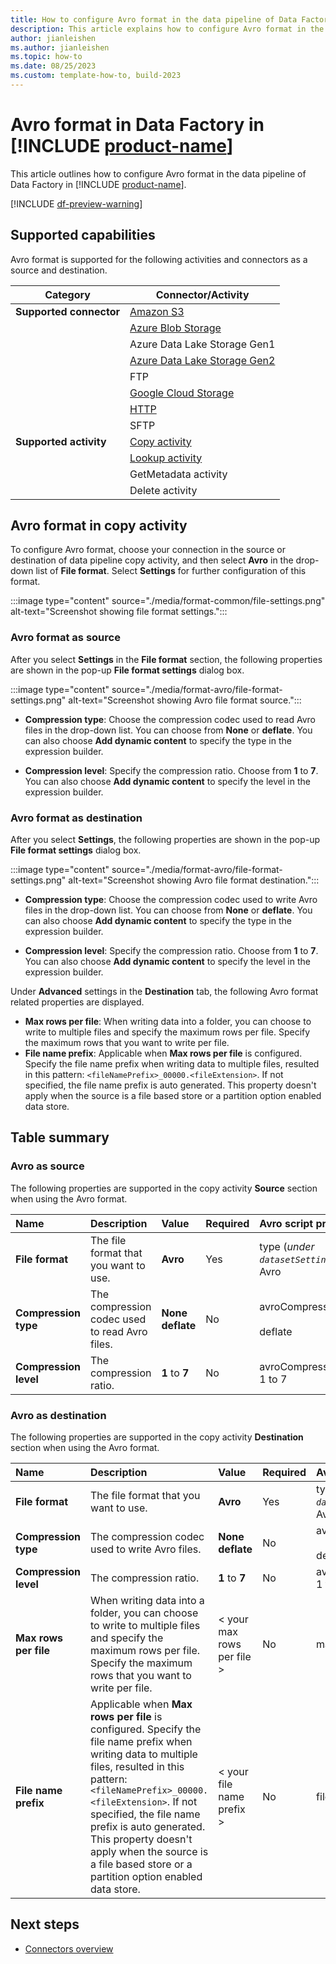 ```yaml
---
title: How to configure Avro format in the data pipeline of Data Factory in Microsoft Fabric
description: This article explains how to configure Avro format in the data pipeline of Data Factory in Microsoft Fabric.
author: jianleishen
ms.author: jianleishen
ms.topic: how-to
ms.date: 08/25/2023
ms.custom: template-how-to, build-2023
---
```


# Avro format in Data Factory in [!INCLUDE [product-name](../includes/product-name.md)]

This article outlines how to configure Avro format in the data pipeline of Data Factory in [!INCLUDE [product-name](../includes/product-name.md)].

[!INCLUDE [df-preview-warning](includes/data-factory-preview-warning.md)]

## Supported capabilities

Avro format is supported for the following activities and connectors as a source and destination.

| Category | Connector/Activity |
|---|---|
| **Supported connector** | [Amazon S3](connector-amazon-s3-copy-activity.md) |
|  | [Azure Blob Storage](connector-azure-blob-storage-copy-activity.md) |
|  | Azure Data Lake Storage Gen1 |
|  | [Azure Data Lake Storage Gen2](connector-azure-data-lake-storage-gen2-copy-activity.md)|
|  | FTP |
|  | [Google Cloud Storage](connector-google-cloud-storage-copy-activity.md) |
|  | [HTTP](connector-http-copy-activity.md)|
|  | SFTP |
| **Supported activity** | [Copy activity](copy-data-activity.md) |
|  | [Lookup activity](lookup-activity.md) |
|  | GetMetadata activity |
|  | Delete activity |


## Avro format in copy activity

To configure Avro format, choose your connection in the source or destination of data pipeline copy activity, and then select **Avro** in the drop-down list of **File format**. Select **Settings** for further configuration of this format.

:::image type="content" source="./media/format-common/file-settings.png" alt-text="Screenshot showing file format settings.":::

### Avro format as source

After you select **Settings** in the **File format** section, the following properties are shown in the pop-up **File format settings** dialog box.

:::image type="content" source="./media/format-avro/file-format-settings.png" alt-text="Screenshot showing Avro file format source.":::

- **Compression type**: Choose the compression codec used to read Avro files in the drop-down list. You can choose from **None** or **deflate**. You can also choose **Add dynamic content** to specify the type in the expression builder.

- **Compression level**: Specify the compression ratio. Choose from **1** to **7**. You can also choose **Add dynamic content** to specify the level in the expression builder.

### Avro format as destination

After you select **Settings**, the following properties are shown in the pop-up **File format settings** dialog box.

:::image type="content" source="./media/format-avro/file-format-settings.png" alt-text="Screenshot showing Avro file format destination.":::

- **Compression type**: Choose the compression codec used to write Avro files in the drop-down list. You can choose from **None** or **deflate**. You can also choose **Add dynamic content** to specify the type in the expression builder.

- **Compression level**: Specify the compression ratio. Choose from **1** to **7**. You can also choose **Add dynamic content** to specify the level in the expression builder.

Under **Advanced** settings in the **Destination** tab, the following Avro format related properties are displayed.

- **Max rows per file**: When writing data into a folder, you can choose to write to multiple files and specify the maximum rows per file. Specify the maximum rows that you want to write per file.
- **File name prefix**: Applicable when **Max rows per file** is configured. Specify the file name prefix when writing data to multiple files, resulted in this pattern: `<fileNamePrefix>_00000.<fileExtension>`. If not specified, the file name prefix is auto generated. This property doesn't apply when the source is a file based store or a partition option enabled data store.

## Table summary

### Avro as source

The following properties are supported in the copy activity **Source** section when using the Avro format.

|Name |Description |Value|Required |Avro script property |
|:---|:---|:---|:---|:---|
| **File format**|The file format that you want to use.| **Avro**|Yes|type (*under `datasetSettings`*):<br>Avro|
|**Compression type**|The compression codec used to read Avro files.|**None**<br>**deflate**|No|avroCompressionCodec:  <br><br>deflate|
|**Compression level** |The compression ratio.| **1** to **7**|No |avroCompressionLevel:<br>1 to 7 |

### Avro as destination

The following properties are supported in the copy activity **Destination** section when using the Avro format.

|Name |Description |Value|Required |Avro script property |
|:---|:---|:---|:---|:---|
| **File format**|The file format that you want to use.| **Avro**|Yes|type (*under `datasetSettings`*):<br>Avro|
|**Compression type**|The compression codec used to write Avro files.|**None**<br>**deflate**|No|avroCompressionCodec:  <br><br>deflate|
|**Compression level** |The compression ratio. | **1** to **7**|No |avroCompressionLevel:<br>1 to 7 |
|**Max rows per file**| When writing data into a folder, you can choose to write to multiple files and specify the maximum rows per file. Specify the maximum rows that you want to write per file.| < your max rows per file > | No| maxRowsPerFile |
|**File name prefix**| Applicable when **Max rows per file** is configured. Specify the file name prefix when writing data to multiple files, resulted in this pattern: `<fileNamePrefix>_00000.<fileExtension>`. If not specified, the file name prefix is auto generated. This property doesn't apply when the source is a file based store or a partition option enabled data store.|< your file name prefix > |No| fileNamePrefix|


## Next steps

- [Connectors overview](connector-overview.md)
